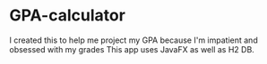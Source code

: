 # GPA-calculator

I created this to help me project my GPA because I'm impatient and obsessed with my grades
This app uses JavaFX as well as H2 DB.
